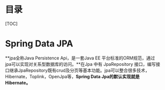 # 目录

[TOC]

# Spring Data JPA

**jpa全称Java Persistence Api，是一套Java EE 平台标准的ORM规范，通过jpa可以实现对关系型数据库的访问。**在Jpa 中有 JpaRepository 接口，编写接口继承JpaRepository既有crud及分页等基本功能。jpa可以整合很多技术，Hibernate，Toplink，OpenJpa等，**Spring Data Jpa的默认实现就是Hibernate。**

